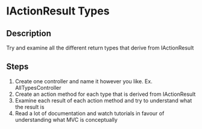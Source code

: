 # IActionResult Types

## Description
Try and examine all the different return types that derive from IActionResult

## Steps
1. Create one controller and name it however you like. Ex. AllTypesController
2. Create an action method for each type that is derived from IActionResult
3. Examine each result of each action method and try to understand what the result is
4. Read a lot of documentation and watch tutorials in favour of understanding what MVC is conceptually